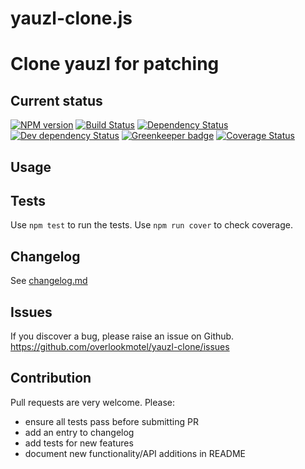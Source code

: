 # yauzl-clone.js

# Clone yauzl for patching

## Current status

[![NPM version](https://img.shields.io/npm/v/yauzl-clone.svg)](https://www.npmjs.com/package/yauzl-clone)
[![Build Status](https://img.shields.io/travis/overlookmotel/yauzl-clone/master.svg)](http://travis-ci.org/overlookmotel/yauzl-clone)
[![Dependency Status](https://img.shields.io/david/overlookmotel/yauzl-clone.svg)](https://david-dm.org/overlookmotel/yauzl-clone)
[![Dev dependency Status](https://img.shields.io/david/dev/overlookmotel/yauzl-clone.svg)](https://david-dm.org/overlookmotel/yauzl-clone)
[![Greenkeeper badge](https://badges.greenkeeper.io/overlookmotel/yauzl-clone.svg)](https://greenkeeper.io/)
[![Coverage Status](https://img.shields.io/coveralls/overlookmotel/yauzl-clone/master.svg)](https://coveralls.io/r/overlookmotel/yauzl-clone)

## Usage

## Tests

Use `npm test` to run the tests. Use `npm run cover` to check coverage.

## Changelog

See [changelog.md](https://github.com/overlookmotel/yauzl-clone/blob/master/changelog.md)

## Issues

If you discover a bug, please raise an issue on Github. https://github.com/overlookmotel/yauzl-clone/issues

## Contribution

Pull requests are very welcome. Please:

* ensure all tests pass before submitting PR
* add an entry to changelog
* add tests for new features
* document new functionality/API additions in README
